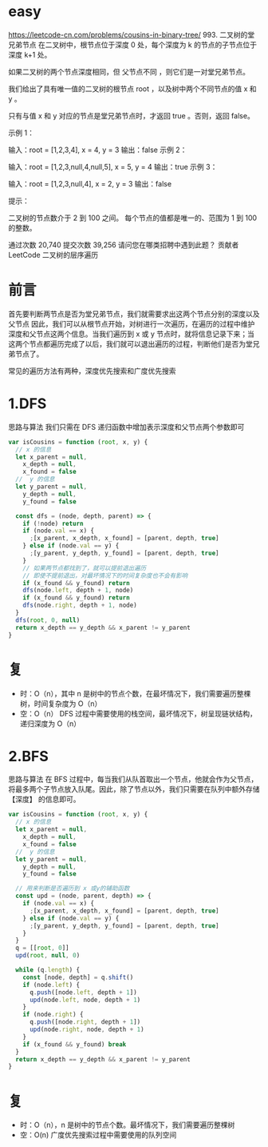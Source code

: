 # easy

https://leetcode-cn.com/problems/cousins-in-binary-tree/ 993. 二叉树的堂兄弟节点
在二叉树中，根节点位于深度 0 处，每个深度为 k 的节点的子节点位于深度 k+1 处。

如果二叉树的两个节点深度相同，但 父节点不同 ，则它们是一对堂兄弟节点。

我们给出了具有唯一值的二叉树的根节点 root ，以及树中两个不同节点的值 x 和 y 。

只有与值 x 和 y 对应的节点是堂兄弟节点时，才返回 true 。否则，返回 false。

示例 1：

输入：root = [1,2,3,4], x = 4, y = 3
输出：false
示例 2：

输入：root = [1,2,3,null,4,null,5], x = 5, y = 4
输出：true
示例 3：

输入：root = [1,2,3,null,4], x = 2, y = 3
输出：false

提示：

二叉树的节点数介于 2 到 100 之间。
每个节点的值都是唯一的、范围为 1 到 100 的整数。

通过次数 20,740 提交次数 39,256
请问您在哪类招聘中遇到此题？
贡献者
LeetCode
二叉树的层序遍历

# 前言

首先要判断两节点是否为堂兄弟节点，我们就需要求出这两个节点分别的深度以及父节点
因此，我们可以从根节点开始，对树进行一次遍历，在遍历的过程中维护深度和父节点这两个信息。当我们遍历到 x 或 y 节点时，就将信息记录下来；当这两个节点都遍历完成了以后，我们就可以退出遍历的过程，判断他们是否为堂兄弟节点了。

常见的遍历方法有两种，深度优先搜索和广度优先搜索

# 1.DFS

思路与算法
我们只需在 DFS 递归函数中增加表示深度和父节点两个参数即可

```js
var isCousins = function (root, x, y) {
  // x 的信息
  let x_parent = null,
    x_depth = null,
    x_found = false
  //  y 的信息
  let y_parent = null,
    y_depth = null,
    y_found = false

  const dfs = (node, depth, parent) => {
    if (!node) return
    if (node.val == x) {
      ;[x_parent, x_depth, x_found] = [parent, depth, true]
    } else if (node.val == y) {
      ;[y_parent, y_depth, y_found] = [parent, depth, true]
    }
    // 如果两节点都找到了，就可以提前退出遍历
    // 即使不提前退出，对最坏情况下的时间复杂度也不会有影响
    if (x_found && y_found) return
    dfs(node.left, depth + 1, node)
    if (x_found && y_found) return
    dfs(node.right, depth + 1, node)
  }
  dfs(root, 0, null)
  return x_depth == y_depth && x_parent != y_parent
}
```

# 复

- 时：O（n），其中 n 是树中的节点个数，在最坏情况下，我们需要遍历整棵树，时间复杂度为 O（n）
- 空：O（n） DFS 过程中需要使用的栈空间，最坏情况下，树呈现链状结构，递归深度为 O（n）

# 2.BFS

思路与算法
在 BFS 过程中，每当我们从队首取出一个节点，他就会作为父节点，将最多两个子节点放入队尾。因此，除了节点以外，我们只需要在队列中额外存储【深度】
的信息即可。

```js
var isCousins = function (root, x, y) {
  // x 的信息
  let x_parent = null,
    x_depth = null,
    x_found = false
  //  y 的信息
  let y_parent = null,
    y_depth = null,
    y_found = false

  // 用来判断是否遍历到 x 或y的辅助函数
  const upd = (node, parent, depth) => {
    if (node.val == x) {
      ;[x_parent, x_depth, x_found] = [parent, depth, true]
    } else if (node.val == y) {
      ;[y_parent, y_depth, y_found] = [parent, depth, true]
    }
  }
  q = [[root, 0]]
  upd(root, null, 0)

  while (q.length) {
    const [node, depth] = q.shift()
    if (node.left) {
      q.push([node.left, depth + 1])
      upd(node.left, node, depth + 1)
    }
    if (node.right) {
      q.push([node.right, depth + 1])
      upd(node.right, node, depth + 1)
    }
    if (x_found && y_found) break
  }
  return x_depth == y_depth && x_parent != y_parent
}
```

# 复

- 时：O（n），n 是树中的节点个数。最坏情况下，我们需要遍历整棵树
- 空：O(n) 广度优先搜索过程中需要使用的队列空间

